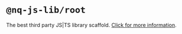 # `@nq-js-lib/root`

The best third party JS|TS library scaffold. [Click for more information](https://github.com/nqdy666/jslib-base#readme).
